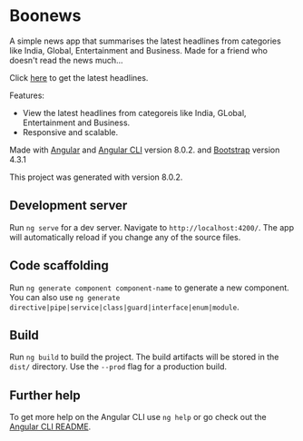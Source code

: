 # Boonews
A simple news app that summarises the latest headlines from categories like India, Global, Entertainment and Business. Made for a friend who doesn't read the news much...

Click [here](https://boonews.web.app) to get the latest headlines.

Features:
* View the latest headlines from categoreis like India, GLobal, Entertainment and Business.
* Responsive and scalable.

Made with [Angular](https://github.com/angular) and [Angular CLI](https://github.com/angular/angular-cli) version 8.0.2. and [Bootstrap](https://github.com/twbs/bootstrap) version 4.3.1

This project was generated with version 8.0.2.

## Development server

Run `ng serve` for a dev server. Navigate to `http://localhost:4200/`. The app will automatically reload if you change any of the source files.

## Code scaffolding

Run `ng generate component component-name` to generate a new component. You can also use `ng generate directive|pipe|service|class|guard|interface|enum|module`.

## Build

Run `ng build` to build the project. The build artifacts will be stored in the `dist/` directory. Use the `--prod` flag for a production build.

## Further help

To get more help on the Angular CLI use `ng help` or go check out the [Angular CLI README](https://github.com/angular/angular-cli/blob/master/README.md).
